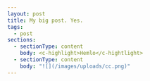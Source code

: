 ```yaml
---
layout: post
title: My big post. Yes.
tags:
  - post
sections:
  - sectionType: content
    body: <c-highlight>Hemlo</c-hightlight>
  - sectionType: content
    body: "![](/images/uploads/cc.png)"
---
```

